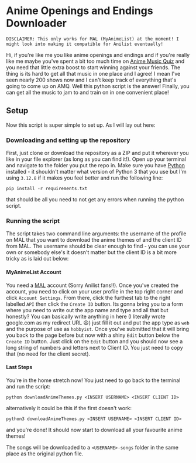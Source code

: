 # Anime Openings and Endings Downloader

`DISCLAIMER: This only works for MAL (MyAnimeList) at the moment! I might look into making it compatible for Anilist
eventually!`

Hi, if you're like me you like anime openings and endings and if you're really like me maybe you've spent a bit too much 
time on [Anime Music Quiz](https://animemusicquiz.com/) and you need that little extra boost to start winning against your 
friends. The thing is its hard to get all that music in one place and I agree! I mean I've seen nearly 200 shows now and 
I can't keep track of everything that's going to come up on AMQ. Well this python script is the answer! Finally, you can 
get all the music to jam to and train on in one convenient place!

## Setup

Now this script is super simple to set up. As I will lay out here:

### Downloading and setting up the repository

First, just clone or download the repository as a ZIP and put it wherever you like in your file explorer (as long as you
can find it!). Open up your terminal and navigate to the folder you put the repo in. Make sure you have [Python](https://www.python.org/downloads/)
installed - it shouldn't matter what version of Python 3 that you use but I'm using `3.12.8` if it makes you feel better
and run the following line:

`pip install -r requirements.txt`

that should be all you need to not get any errors when running the python script.

### Running the script

The script takes two command line arguments: the username of the profile on MAL that you want to download the anime themes
of and the client ID from MAL. The username should be clear enough to find - you can use your own or somebody else's it
doesn't matter but the client ID is a bit more tricky as is laid out below:

#### MyAnimeList Account

You need a [MAL](https://myanimelist.net/) account (Sorry Anilist fans!!). Once you've created the account,
you need to click on your user profile in the top right corner and click `Account Settings`. From there, click
the furthest tab to the right labelled `API` then click the `Create ID` button. Its gonna bring you to a form where you
need to write out the app name and type and all that but honestly? You can basically write anything in here (I literally
wrote google.com as my redirect URL 😆) just fill it out and put the app type as `web` and the purpose of use as `hobbyist`.
Once you've submitted that it will bring you back to the page before but now with a shiny `Edit` button below the `Create ID`
button. Just click on the `Edit` button and you should now see a long string of numbers and letters next to Client ID.
You just need to copy that (no need for the client secret).

#### Last Steps

You're in the home stretch now! You just need to go back to the terminal and run the script:

`python downloadAnimeThemes.py <INSERT USERNAME> <INSERT CLIENT ID>`

alternatively it could be this if the first doesn't work:

`python3 downloadAnimeThemes.py <INSERT USERNAME> <INSERT CLIENT ID>`

and you're done! It should now start to download all your favourite anime themes!

The songs will be downloaded to a `<USERNAME>-songs` folder in the same place as the original python file.